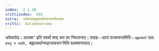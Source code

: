 ```yaml
---
index:  2.1.38
vrittiindex:  691
sutra:  अपेतापोढमुक्तपतितापत्रस्तैरल्पशः
vritti:  balamanorama 
---
```


अपेतापोढ। अल्पशः' इति स्वार्थे शस् अत एव निपातनात्। तदाह--अल्पं पञ्चम्यन्तमिति। `बह्वल्पार्था'दिति शस्तु न भवति, `बह्वल्पार्थान्मङ्गलवचन'मिति वक्ष्यमाणत्वात्। 

